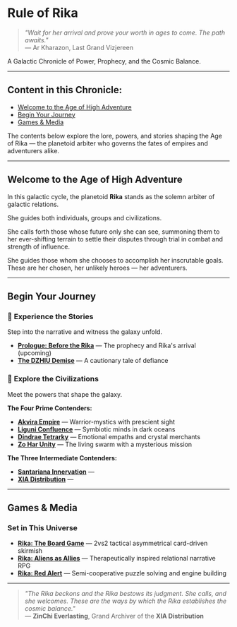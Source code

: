 # Rule of Rika

> *"Wait for her arrival and prove your worth in ages to come. The path awaits."*  
> — Ar Kharazon, Last Grand Vizjereen

A Galactic Chronicle of Power, Prophecy, and the Cosmic Balance.

---

## Content in this Chronicle:

- [Welcome to the Age of High Adventure](#welcome-to-the-age-of-high-adventure)
- [Begin Your Journey](#begin-your-journey)
- [Games & Media](#games--media)

The contents below explore the lore, powers, and stories shaping the Age of Rika — the planetoid arbiter who governs the fates of empires and adventurers alike.

---

## Welcome to the Age of High Adventure

In this galactic cycle, the planetoid **Rika** stands as the solemn arbiter of galactic relations.  

She guides both individuals, groups and civilizations.

She calls forth those whose future only she can see, summoning them to her ever-shifting terrain to settle their disputes through trial in combat and strength of influence. 

She guides those whom she chooses to accomplish her inscrutable goals. These are her chosen, her unlikely heroes — her adventurers.  

---

## Begin Your Journey

### 📖 **Experience the Stories**
Step into the narrative and witness the galaxy unfold.

- [**Prologue: Before the Rika**](fiction/00-prologue.md) — The prophecy and Rika's arrival (upcoming)
- [**The DZHIU Demise**](fiction/01-the-dzhiu-demise.md) — A cautionary tale of defiance

### 🌌 **Explore the Civilizations**
Meet the powers that shape the galaxy.

**The Four Prime Contenders:**
- [**Akvira Empire**](factions/akvira/akvira.md) — Warrior-mystics with prescient sight  
- [**Liguni Confluence**](factions/liguni/liguni-confluence.md) — Symbiotic minds in dark oceans  
- [**Dindrae Tetrarky**](factions/dindrae/dindrae-tetrarky.md) — Emotional empaths and crystal merchants  
- [**Zo Har Unity**](factions/zohar/zo-har.md) — The living swarm with a mysterious mission  

**The Three Intermediate Contenders:**
- [**Santariana Innervation**](factions/santariana/santariana.md) —  
- [**XIA Distribution**](factions/xia/xia-distribution.md) —  

---

## Games & Media

### Set in This Universe
- [**Rika: The Board Game**](../../games/rika-board-game.md) — 2vs2 tactical asymmetrical card-driven skirmish  
- [**Rika: Aliens as Allies**](../../games/rika-rpg.md) — Therapeutically inspired relational narrative RPG  
- [**Rika: Red Alert**](../../games/rika-red-alert.md) — Semi-cooperative puzzle solving and engine building  

---

> *"The Rika beckons and the Rika bestows its judgment. She calls, and she welcomes. These are the ways by which the Rika establishes the cosmic balance."*  
> — **ZinChi Everlasting**, Grand Archiver of the **XIA Distribution**